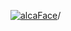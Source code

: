 [![alcaFace](https://camo.githubusercontent.com/2ee094c4af74cb0ec2e19388fccfb809837623e3/68747470733a2f2f7374617469632d63646e2e6a74766e772e6e65742f656d6f7469636f6e732f76312f3332383632362f312e30)](https://twitch.tv/Alca)/

<!--
# My "Popular" CodePens

<table>
	<tr>
		<th></th>
		<th>Title</th>
		<th>Last updated</th>
	</tr>
	<tr>
		<td><a href="https://codepen.io/Alca/pen/abRKNdo" rel="nofollow"><img src="https://codepen.io/alca/pen/abRKNdo/image/default.png" width="100" height="56.25"></a></td>
		<td><a href="https://codepen.io/Alca/pen/abRKNdo" rel="nofollow">A Pen by Jacob Foster</a></td>
		<td>May 12, 2023</td>
	</tr>
	<tr>
		<td><a href="https://codepen.io/Alca/pen/MWPVLMe" rel="nofollow"><img src="https://codepen.io/alca/pen/MWPVLMe/image/default.png" width="100" height="56.25"></a></td>
		<td><a href="https://codepen.io/Alca/pen/MWPVLMe" rel="nofollow">A Pen by Jacob Foster</a></td>
		<td>May 10, 2023</td>
	</tr>
	<tr>
		<td><a href="https://codepen.io/Alca/pen/dygmMJd" rel="nofollow"><img src="https://codepen.io/alca/pen/dygmMJd/image/default.png" width="100" height="56.25"></a></td>
		<td><a href="https://codepen.io/Alca/pen/dygmMJd" rel="nofollow">A Pen by Jacob Foster</a></td>
		<td>May 9, 2023</td>
	</tr>
	<tr>
		<td><a href="https://codepen.io/Alca/pen/mdzXRKV" rel="nofollow"><img src="https://codepen.io/alca/pen/mdzXRKV/image/default.png" width="100" height="56.25"></a></td>
		<td><a href="https://codepen.io/Alca/pen/mdzXRKV" rel="nofollow">Twitch - Get Clip (Helix)</a></td>
		<td>May 7, 2023</td>
	</tr>
	<tr>
		<td><a href="https://codepen.io/Alca/pen/MWPQeKE" rel="nofollow"><img src="https://codepen.io/alca/pen/MWPQeKE/image/default.png" width="100" height="56.25"></a></td>
		<td><a href="https://codepen.io/Alca/pen/MWPQeKE" rel="nofollow">A Pen by Jacob Foster</a></td>
		<td>May 9, 2023</td>
	</tr>
	<tr>
		<td><a href="https://codepen.io/Alca/pen/YzJYoOy" rel="nofollow"><img src="https://codepen.io/alca/pen/YzJYoOy/image/default.png" width="100" height="56.25"></a></td>
		<td><a href="https://codepen.io/Alca/pen/YzJYoOy" rel="nofollow">A Pen by Jacob Foster</a></td>
		<td>May 6, 2023</td>
	</tr>
	<tr>
		<td><a href="https://codepen.io/Alca/pen/qBJPRem" rel="nofollow"><img src="https://codepen.io/alca/pen/qBJPRem/image/default.png" width="100" height="56.25"></a></td>
		<td><a href="https://codepen.io/Alca/pen/qBJPRem" rel="nofollow">A Pen by Jacob Foster</a></td>
		<td>May 3, 2023</td>
	</tr>
	<tr>
		<td><a href="https://codepen.io/Alca/pen/bGmryLW" rel="nofollow"><img src="https://codepen.io/alca/pen/bGmryLW/image/default.png" width="100" height="56.25"></a></td>
		<td><a href="https://codepen.io/Alca/pen/bGmryLW" rel="nofollow">A Pen by Jacob Foster</a></td>
		<td>May 1, 2023</td>
	</tr>
	<tr>
		<td><a href="https://codepen.io/Alca/pen/WNaEWar" rel="nofollow"><img src="https://codepen.io/alca/pen/WNaEWar/image/default.png" width="100" height="56.25"></a></td>
		<td><a href="https://codepen.io/Alca/pen/WNaEWar" rel="nofollow">Inspired by Terra Nil</a></td>
		<td>May 2, 2023</td>
	</tr>
	<tr>
		<td><a href="https://codepen.io/Alca/pen/gOBxvGw" rel="nofollow"><img src="https://codepen.io/alca/pen/gOBxvGw/image/default.png" width="100" height="56.25"></a></td>
		<td><a href="https://codepen.io/Alca/pen/gOBxvGw" rel="nofollow">A Pen by Jacob Foster</a></td>
		<td>Apr 30, 2023</td>
	</tr>
</table>

---

###### Last updated: Fri, 12 May 2023 05:01:31 GMT
-->
